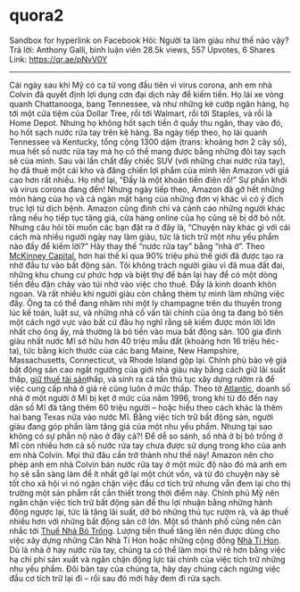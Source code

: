 # quora2
Sandbox for hyperlink on Facebook
Hỏi: Người ta làm giàu như thế nào vậy?
Trả lời: Anthony Galli, bình luận viên
28.5k views, 557 Upvotes, 6 Shares
Link: https://qr.ae/pNvV0Y
______________________________________________________________________________________________________ 
Cái ngày sau khi Mỹ có ca tử vong đầu tiên vì virus corona, anh em nhà Colvin đã quyết định lợi dụng cơn đại dịch này để kiếm tiền.
Họ lái xe vòng quanh Chattanooga, bang Tennessee, và như những kẻ cướp ngân hàng, họ tới một cửa tiệm của Dollar Tree, rồi tới Walmart, rồi tới Staples, và rồi là Home Depot.
Nhưng họ không hốt sạch tiền ở quầy thu ngân, thay vào đó, họ hốt sạch nước rửa tay trên kệ hàng.
Ba ngày tiếp theo, họ lái quanh Tennessee và Kentucky, tổng cộng 1300 dặm (trans: khoảng hơn 2 cây số), mua hết số nước rửa tay mà họ có thể mang được bằng những đôi tay sạch sẽ của mình.
Sau vài lần chất đầy chiếc SUV (với những chai nước rửa tay), họ đã thuê một cái kho và đăng chiến lợi phẩm của mình lên Amazon với giá cao hơn rất nhiều. Họ nhớ lại, “Đấy là một khoản tiền điên rồ!”
Sự phấn khởi và virus corona đang đến!
Nhưng ngày tiếp theo, Amazon đã gỡ hết những món hàng của họ và cả ngàn mặt hàng của những đơn vị khác vì có ý địch trục lợi từ dịch bệnh. Amazon cũng đình chỉ và cảnh cáo những người khác rằng nếu họ tiếp tục tăng giá, cửa hàng online của họ cũng sẽ bị dỡ bỏ nốt.
Nhưng câu hỏi tôi muốn các bạn đặt ra ở đây là, “Chuyện này khác gì với cái cách mà nhiều người ngày nay làm giàu, tức là tích trữ một nhu yếu phẩm nào đấy để kiếm lời?”
Hãy thay thế “nước rửa tay” bằng “nhà ở”.
Theo [McKinney Capital](http://www.mckinneycapital.com/90-percent-of-millionaires-do-this/), hơn hai thế kỉ qua 90% triệu phú thế giới đã được tạo ra nhờ đầu tư vào bất động sản.
Tôi không trách người giàu vì đã mua đất đai, những khu chung cư phức hợp và biệt thự để bán lại hay để có một dòng tiền đều đặn chảy vào túi nhờ vào việc cho thuê. Đấy là kinh doanh khôn ngoan. Và rất nhiều khi người giàu còn chẳng thèm tự mình làm những việc đấy. Ông ta có thể đang nhâm nhi một ly champagne trên du thuyền trong lúc kế toán, luật sư, và những nhà cố vấn tài chính của ông ta đang bỏ tiền một cách ngờ vực vào bất cứ đâu họ nghĩ rằng sẽ kiếm được món lời lớn nhất cho ông ấy, mà thường là bỏ tiền vào mua bất động sản.
100 gia đình giàu nhất nước Mĩ sở hữu hơn 40 triệu mẫu đất (khoảng hơn 16 triệu héc-ta), tức bằng kích thước của các bang Maine, New Hampshire, Massachusetts, Connecticut, và Rhode Island gộp lại.
Chính phủ bảo vệ giá bất động sản cao ngất ngưởng của giới nhà giàu này bằng cách giữ lãi suất thấp, [giữ thuế tài sản](https://en.wikipedia.org/wiki/Property_tax#United_States)thấp, và sinh ra cả tấn thủ tục xây dựng rườm rà để việc cung cấp nhà ở giá rẻ cũng luôn ở mức thấp.
Theo tờ [Atlantic](https://www.theatlantic.com/ideas/archive/2020/01/american-housing-has-gone-insane/605005/), doanh số nhà ở một người ở Mĩ bị kẹt ở mức của năm 1996, trong khi từ đó đến nay dân số Mĩ đã tăng thêm 60 triệu người – hoặc hiểu theo cách khác là thêm hai bang Texas nữa vào nước Mĩ.
Bằng việc tích trữ bất động sản, người giàu đang góp phần làm tăng giá của một nhu yếu phẩm.
Nhưng tại sao không có sự phẫn nộ nào ở đây cả?!
Để dễ so sánh, số nhà ở bị bỏ trống ở Mĩ còn nhiều hơn cả số nước rửa tay chưa được sử dụng trong kho của anh em nhà Colvin.
Mọi thứ đâu cần trở thành như thế này!
Amazon nên cho phép anh em nhà Colvin bán nước rửa tay ở một mức độ nào đó mà anh em họ sẽ sẵn sàng làm để ít nhất gỡ lại một chút vốn, và từ đó chuyện này sẽ tốt cho xã hội vì nó ngăn chặn việc đầu cơ tích trữ nhưng vẫn đem lại cho thị trường một sản phẩm rất cần thiết trong thời điểm này.
Chính phủ Mỹ nên ngăn chặn việc tích trữ bất động sản để thu lợi nhuận bằng những hành động ngược lại, tức là tăng lãi suất, dỡ bỏ những thủ tục rườm rà, và áp thuế nhiều hơn với những bất động sản cỡ lớn. Một số thành phố cũng nên cân nhắc tới [Thuế Nhà Bỏ Trống](https://vancouver.ca/home-property-development/empty-homes-tax.aspx).
Lượng tiền thuế tăng lên nên được dùng cho việc xây dựng những Căn Nhà Tí Hon hoặc những cộng đồng [Nhà Tí Hon](https://en.wikipedia.org/wiki/Tiny_house_movement).
Dù là nhà ở hay nước rửa tay, chúng ta có thể làm mọi thứ rẻ hơn bằng việc hạ chi phí sản xuất và ngăn chặn động lực tài chính của việc tích trữ những nhu yếu phẩm.
Đôi bàn tay của chúng ta, hãy dạy chúng cách ngừng việc đầu cơ tích trữ lại đi – rồi sau đó mới hãy đem đi rửa sạch.


